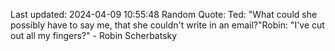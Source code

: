 Last updated: 2024-04-09 10:55:48
Random Quote: Ted: "What could she possibly have to say me, that she couldn't write in an email?"Robin: "I've cut out all my fingers?" - Robin Scherbatsky